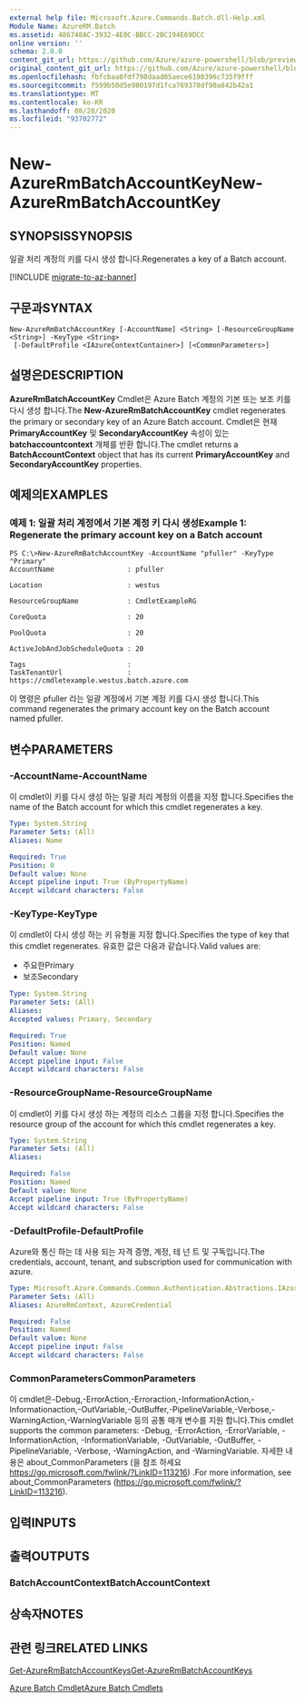 ```yaml
---
external help file: Microsoft.Azure.Commands.Batch.dll-Help.xml
Module Name: AzureRM.Batch
ms.assetid: 486748AC-3932-4E0C-BBCC-2BC194E69DCC
online version: ''
schema: 2.0.0
content_git_url: https://github.com/Azure/azure-powershell/blob/preview/src/ResourceManager/AzureBatch/Commands.Batch/help/New-AzureRmBatchAccountKey.md
original_content_git_url: https://github.com/Azure/azure-powershell/blob/preview/src/ResourceManager/AzureBatch/Commands.Batch/help/New-AzureRmBatchAccountKey.md
ms.openlocfilehash: fbfcbaa0fdf790daad05aece6190396c735f9fff
ms.sourcegitcommit: f599b50d5e980197d1fca769378df90a842b42a1
ms.translationtype: MT
ms.contentlocale: ko-KR
ms.lasthandoff: 08/20/2020
ms.locfileid: "93702772"
---
```

# <span data-ttu-id="96459-101">New-AzureRmBatchAccountKey</span><span class="sxs-lookup"><span data-stu-id="96459-101">New-AzureRmBatchAccountKey</span></span>

## <span data-ttu-id="96459-102">SYNOPSIS</span><span class="sxs-lookup"><span data-stu-id="96459-102">SYNOPSIS</span></span>
<span data-ttu-id="96459-103">일괄 처리 계정의 키를 다시 생성 합니다.</span><span class="sxs-lookup"><span data-stu-id="96459-103">Regenerates a key of a Batch account.</span></span>

[!INCLUDE [migrate-to-az-banner](../../includes/migrate-to-az-banner.md)]

## <span data-ttu-id="96459-104">구문과</span><span class="sxs-lookup"><span data-stu-id="96459-104">SYNTAX</span></span>

```
New-AzureRmBatchAccountKey [-AccountName] <String> [-ResourceGroupName <String>] -KeyType <String>
 [-DefaultProfile <IAzureContextContainer>] [<CommonParameters>]
```

## <span data-ttu-id="96459-105">설명은</span><span class="sxs-lookup"><span data-stu-id="96459-105">DESCRIPTION</span></span>
<span data-ttu-id="96459-106">**AzureRmBatchAccountKey** Cmdlet은 Azure Batch 계정의 기본 또는 보조 키를 다시 생성 합니다.</span><span class="sxs-lookup"><span data-stu-id="96459-106">The **New-AzureRmBatchAccountKey** cmdlet regenerates the primary or secondary key of an Azure Batch account.</span></span>
<span data-ttu-id="96459-107">Cmdlet은 현재 **PrimaryAccountKey** 및 **SecondaryAccountKey** 속성이 있는 **batchaccountcontext** 개체를 반환 합니다.</span><span class="sxs-lookup"><span data-stu-id="96459-107">The cmdlet returns a **BatchAccountContext** object that has its current **PrimaryAccountKey** and **SecondaryAccountKey** properties.</span></span>

## <span data-ttu-id="96459-108">예제의</span><span class="sxs-lookup"><span data-stu-id="96459-108">EXAMPLES</span></span>

### <span data-ttu-id="96459-109">예제 1: 일괄 처리 계정에서 기본 계정 키 다시 생성</span><span class="sxs-lookup"><span data-stu-id="96459-109">Example 1: Regenerate the primary account key on a Batch account</span></span>
```
PS C:\>New-AzureRmBatchAccountKey -AccountName "pfuller" -KeyType "Primary"
AccountName                  : pfuller

Location                     : westus

ResourceGroupName            : CmdletExampleRG

CoreQuota                    : 20

PoolQuota                    : 20

ActiveJobAndJobScheduleQuota : 20

Tags                         : 
TaskTenantUrl                : https://cmdletexample.westus.batch.azure.com
```

<span data-ttu-id="96459-110">이 명령은 pfuller 라는 일괄 계정에서 기본 계정 키를 다시 생성 합니다.</span><span class="sxs-lookup"><span data-stu-id="96459-110">This command regenerates the primary account key on the Batch account named pfuller.</span></span>

## <span data-ttu-id="96459-111">변수</span><span class="sxs-lookup"><span data-stu-id="96459-111">PARAMETERS</span></span>

### <span data-ttu-id="96459-112">-AccountName</span><span class="sxs-lookup"><span data-stu-id="96459-112">-AccountName</span></span>
<span data-ttu-id="96459-113">이 cmdlet이 키를 다시 생성 하는 일괄 처리 계정의 이름을 지정 합니다.</span><span class="sxs-lookup"><span data-stu-id="96459-113">Specifies the name of the Batch account for which this cmdlet regenerates a key.</span></span>

```yaml
Type: System.String
Parameter Sets: (All)
Aliases: Name

Required: True
Position: 0
Default value: None
Accept pipeline input: True (ByPropertyName)
Accept wildcard characters: False
```

### <span data-ttu-id="96459-114">-KeyType</span><span class="sxs-lookup"><span data-stu-id="96459-114">-KeyType</span></span>
<span data-ttu-id="96459-115">이 cmdlet이 다시 생성 하는 키 유형을 지정 합니다.</span><span class="sxs-lookup"><span data-stu-id="96459-115">Specifies the type of key that this cmdlet regenerates.</span></span>
<span data-ttu-id="96459-116">유효한 값은 다음과 같습니다.</span><span class="sxs-lookup"><span data-stu-id="96459-116">Valid values are:</span></span> 

- <span data-ttu-id="96459-117">주요한</span><span class="sxs-lookup"><span data-stu-id="96459-117">Primary</span></span>
- <span data-ttu-id="96459-118">보조</span><span class="sxs-lookup"><span data-stu-id="96459-118">Secondary</span></span>

```yaml
Type: System.String
Parameter Sets: (All)
Aliases: 
Accepted values: Primary, Secondary

Required: True
Position: Named
Default value: None
Accept pipeline input: False
Accept wildcard characters: False
```

### <span data-ttu-id="96459-119">-ResourceGroupName</span><span class="sxs-lookup"><span data-stu-id="96459-119">-ResourceGroupName</span></span>
<span data-ttu-id="96459-120">이 cmdlet이 키를 다시 생성 하는 계정의 리소스 그룹을 지정 합니다.</span><span class="sxs-lookup"><span data-stu-id="96459-120">Specifies the resource group of the account for which this cmdlet regenerates a key.</span></span>

```yaml
Type: System.String
Parameter Sets: (All)
Aliases: 

Required: False
Position: Named
Default value: None
Accept pipeline input: True (ByPropertyName)
Accept wildcard characters: False
```

### <span data-ttu-id="96459-121">-DefaultProfile</span><span class="sxs-lookup"><span data-stu-id="96459-121">-DefaultProfile</span></span>
<span data-ttu-id="96459-122">Azure와 통신 하는 데 사용 되는 자격 증명, 계정, 테 넌 트 및 구독입니다.</span><span class="sxs-lookup"><span data-stu-id="96459-122">The credentials, account, tenant, and subscription used for communication with azure.</span></span>

```yaml
Type: Microsoft.Azure.Commands.Common.Authentication.Abstractions.IAzureContextContainer
Parameter Sets: (All)
Aliases: AzureRmContext, AzureCredential

Required: False
Position: Named
Default value: None
Accept pipeline input: False
Accept wildcard characters: False
```

### <span data-ttu-id="96459-123">CommonParameters</span><span class="sxs-lookup"><span data-stu-id="96459-123">CommonParameters</span></span>
<span data-ttu-id="96459-124">이 cmdlet은-Debug,-ErrorAction,-Erroraction,-InformationAction,-Informationaction,-OutVariable,-OutBuffer,-PipelineVariable,-Verbose,-WarningAction,-WarningVariable 등의 공통 매개 변수를 지원 합니다.</span><span class="sxs-lookup"><span data-stu-id="96459-124">This cmdlet supports the common parameters: -Debug, -ErrorAction, -ErrorVariable, -InformationAction, -InformationVariable, -OutVariable, -OutBuffer, -PipelineVariable, -Verbose, -WarningAction, and -WarningVariable.</span></span> <span data-ttu-id="96459-125">자세한 내용은 about_CommonParameters (을 참조 하세요 https://go.microsoft.com/fwlink/?LinkID=113216) .</span><span class="sxs-lookup"><span data-stu-id="96459-125">For more information, see about_CommonParameters (https://go.microsoft.com/fwlink/?LinkID=113216).</span></span>

## <span data-ttu-id="96459-126">입력</span><span class="sxs-lookup"><span data-stu-id="96459-126">INPUTS</span></span>

## <span data-ttu-id="96459-127">출력</span><span class="sxs-lookup"><span data-stu-id="96459-127">OUTPUTS</span></span>

### <span data-ttu-id="96459-128">BatchAccountContext</span><span class="sxs-lookup"><span data-stu-id="96459-128">BatchAccountContext</span></span>

## <span data-ttu-id="96459-129">상속자</span><span class="sxs-lookup"><span data-stu-id="96459-129">NOTES</span></span>

## <span data-ttu-id="96459-130">관련 링크</span><span class="sxs-lookup"><span data-stu-id="96459-130">RELATED LINKS</span></span>

[<span data-ttu-id="96459-131">Get-AzureRmBatchAccountKeys</span><span class="sxs-lookup"><span data-stu-id="96459-131">Get-AzureRmBatchAccountKeys</span></span>](./Get-AzureRmBatchAccountKeys.md)

[<span data-ttu-id="96459-132">Azure Batch Cmdlet</span><span class="sxs-lookup"><span data-stu-id="96459-132">Azure Batch Cmdlets</span></span>](./AzureRM.Batch.md)


